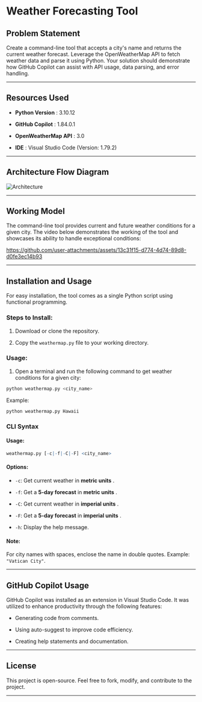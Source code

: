 # Weather Forecasting Tool 

## Problem Statement 

Create a command-line tool that accepts a city's name and returns the current weather forecast. Leverage the OpenWeatherMap API to fetch weather data and parse it using Python. Your solution should demonstrate how GitHub Copilot can assist with API usage, data parsing, and error handling.


---


## Resources Used 
 
- **Python Version** : 3.10.12
 
- **GitHub Copilot** : 1.84.0.1
 
- **OpenWeatherMap API** : 3.0
 
- **IDE** : Visual Studio Code (Version: 1.79.2)


---


## Architecture Flow Diagram 
![Architecture](https://github.com/rpaulwastaken/WeatherForecast/assets/136478346/22184d41-e3eb-44cd-80c5-67dfc0ccd3f6) 


---


## Working Model 

The command-line tool provides current and future weather conditions for a given city. The video below demonstrates the working of the tool and showcases its ability to handle exceptional conditions:


https://github.com/user-attachments/assets/13c31f15-d774-4d74-89d8-d0fe3ec14b93


---


## Installation and Usage 

For easy installation, the tool comes as a single Python script using functional programming.

### Steps to Install: 

1. Download or clone the repository.
 
2. Copy the `weathermap.py` file to your working directory.

### Usage: 
 
1. Open a terminal and run the following command to get weather conditions for a given city:


```php
python weathermap.py <city_name>
```

Example:


```
python weathermap.py Hawaii
```

### CLI Syntax 

#### Usage: 


```r
weathermap.py [-c|-f|-C|-F] <city_name>
```

#### Options: 
 
- `-c`: Get current weather in **metric units** .
 
- `-f`: Get a **5-day forecast**  in **metric units** .
 
- `-C`: Get current weather in **imperial units** .
 
- `-F`: Get a **5-day forecast**  in **imperial units** .
 
- `-h`: Display the help message.

#### Note: 
For city names with spaces, enclose the name in double quotes.
Example: `"Vatican City"`.

---


## GitHub Copilot Usage 

GitHub Copilot was installed as an extension in Visual Studio Code. It was utilized to enhance productivity through the following features:

- Generating code from comments.

- Using auto-suggest to improve code efficiency.

- Creating help statements and documentation.
---


## License 

This project is open-source. Feel free to fork, modify, and contribute to the project.


---
